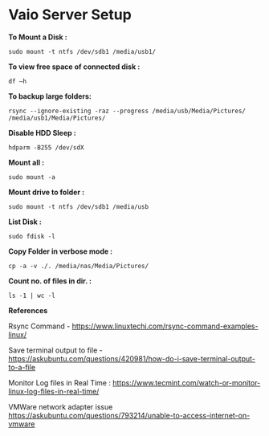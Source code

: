 # **Vaio Server Setup**

 

**To Mount a Disk :**

```
sudo mount -t ntfs /dev/sdb1 /media/usb1/
```

 

**To view free space of connected disk :**

```
df –h
```

 

**To backup large folders:**

```
rsync --ignore-existing -raz --progress /media/usb/Media/Pictures/ /media/usb1/Media/Pictures/
```

 

**Disable HDD Sleep :**

```
hdparm -B255 /dev/sdX
```

 

**Mount all :** 

```
sudo mount -a
```

 

**Mount drive to folder :** 

```
sudo mount -t ntfs /dev/sdb1 /media/usb
```

 

**List Disk :** 

```
sudo fdisk -l
```

 

**Copy Folder in verbose mode :** 

```
cp -a -v ./. /media/nas/Media/Pictures/
```

 

 

**Count no. of files in dir. :** 

```
ls -1 | wc -l 
```

 

 

 

 

**References**

 

Rsync Command - https://www.linuxtechi.com/rsync-command-examples-linux/

 

Save terminal output to file - https://askubuntu.com/questions/420981/how-do-i-save-terminal-output-to-a-file

 

Monitor Log files in Real Time : https://www.tecmint.com/watch-or-monitor-linux-log-files-in-real-time/

 

VMWare network adapter issue https://askubuntu.com/questions/793214/unable-to-access-internet-on-vmware

 

 
